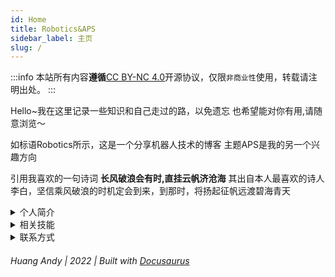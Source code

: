 ```yaml
---
id: Home
title: Robotics&APS
sidebar_label: 主页
slug: /
---
```


:::info
本站所有内容**遵循**[CC BY-NC 4.0](https://creativecommons.org/licenses/by/4.0/deed.zh)开源协议，仅限`非商业性`使用，转载请注明出处。
:::

Hello~我在这里记录一些知识和自己走过的路，以免遗忘
也希望能对你有用,请随意浏览～

如标语Robotics所示，这是一个分享机器人技术的博客
主题APS是我的另一个兴趣方向

引用我喜欢的一句诗词 **长风破浪会有时,直挂云帆济沧海**
其出自本人最喜欢的诗人李白，坚信乘风破浪的时机定会到来，到那时，将扬起征帆远渡碧海青天

<details>
  <summary>个人简介</summary>
  <div>
    <div>
        -机器人发烧友，智能机器人迷恋分子<br/>
        -嵌入式软件工程师，熟悉各种语言编程<br/>
        -debug工程师，最擅长调试，找bug，修bug<br/>
        -想致力于智能驾驶，推动我国弯道超车<br/>
    </div>
  </div>
</details>

<details>
  <summary>相关技能</summary>
  <div>
    <div>
        ...<br/>
        ...<br/>
    </div>
  </div>
</details>


<details>
  <summary>联系方式</summary>
  <div>
    <div>
        ...<br/>
        ...<br/>
    </div>
  </div>
</details>

###### Huang Andy | 2022 | Built with [Docusaurus](https://www.docusaurus.cn/docs)